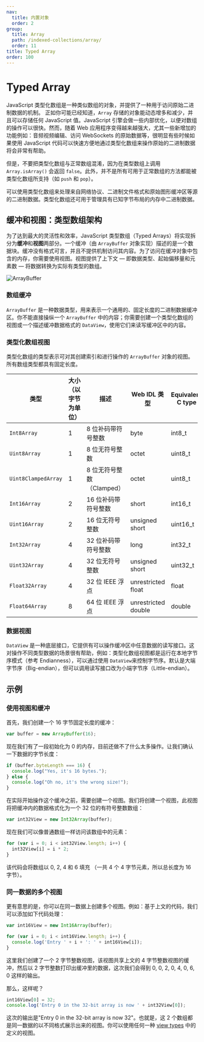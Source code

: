 ```yaml
---
nav:
  title: 内置对象
  order: 2
group:
  title: Array
  path: /indexed-collections/array/
  order: 11
title: Typed Array
order: 100
---
```


# Typed Array

JavaScript 类型化数组是一种类似数组的对象，并提供了一种用于访问原始二进制数据的机制。 正如你可能已经知道，`Array` 存储的对象能动态增多和减少，并且可以存储任何 JavaScript 值。JavaScript 引擎会做一些内部优化，以便对数组的操作可以很快。然而，随着 Web 应用程序变得越来越强大，尤其一些新增加的功能例如：音频视频编辑、访问 WebSockets 的原始数据等，很明显有些时候如果使用 JavaScript 代码可以快速方便地通过类型化数组来操作原始的二进制数据将会非常有帮助。

但是，不要把类型化数组与正常数组混淆，因为在类型数组上调用 `Array.isArray()` 会返回 `false`。此外，并不是所有可用于正常数组的方法都能被类型化数组所支持（如 `push` 和 `pop`）。

可以使用类型化数组来处理来自网络协议、二进制文件格式和原始图形缓冲区等源的二进制数据。类型化数组还可用于管理具有已知字节布局的内存中二进制数据。

## 缓冲和视图：类型数组架构

为了达到最大的灵活性和效率，JavaScript 类型数组（Typed Arrays）将实现拆分为**缓冲**和**视图**两部分。一个缓冲（由 `ArrayBuffer` 对象实现）描述的是一个数据块。缓冲没有格式可言，并且不提供机制访问其内容。为了访问在缓冲对象中包含的内存，你需要使用视图。视图提供了上下文 — 即数据类型、起始偏移量和元素数 — 将数据转换为实际有类型的数组。

![ArrayBuffer](https://mdn.mozillademos.org/files/8629/typed_arrays.png)

### 数组缓冲

`ArrayBuffer` 是一种数据类型，用来表示一个通用的、固定长度的二进制数据缓冲区。你不能直接操纵一个 `ArrayBuffer` 中的内容；你需要创建一个类型化数组的视图或一个描述缓冲数据格式的 `DataView`，使用它们来读写缓冲区中的内容。

### 类型化数组视图

类型化数组的类型表示可对其创建索引和进行操作的 `ArrayBuffer` 对象的视图。所有数组类型都具有固定长度。

| 类型                | 大小（以字节为单位） | 描述                      | Web IDL 类型        | Equivalent C type |
| ------------------- | -------------------- | ------------------------- | ------------------- | ----------------- |
| `Int8Array`         | 1                    | 8 位补码带符号整数        | byte                | int8_t            |
| `Uint8Array`        | 1                    | 8 位无符号整数            | octet               | uint8_t           |
| `Uint8ClampedArray` | 1                    | 8 位无符号整数（Clamped） | octet               | uint8_t           |
| `Int16Array`        | 2                    | 16 位补码带符号整数       | short               | int16_t           |
| `Uint16Array`       | 2                    | 16 位无符号整数           | unsigned short      | uint16_t          |
| `Int32Array`        | 4                    | 32 位补码带符号整数       | long                | int32_t           |
| `Uint32Array`       | 4                    | 32 位无符号整数           | unsigned short      | uint32_t          |
| `Float32Array`      | 4                    | 32 位 IEEE 浮点           | unrestricted float  | float             |
| `Float64Array`      | 8                    | 64 位 IEEE 浮点           | unrestricted double | double            |

### 数据视图

`DataView` 是一种底层接口，它提供有可以操作缓冲区中任意数据的读写接口。这对操作不同类型数据的场景很有帮助，例如：类型化数组视图都是运行在本地字节序模式（参考 Endianness），可以通过使用 `DataView`来控制字节序。默认是大端字节序（Big-endian），但可以调用读写接口改为小端字节序（Little-endian）。

## 示例

### 使用视图和缓冲

首先，我们创建一个 16 字节固定长度的缓冲：

```js
var buffer = new ArrayBuffer(16);
```

现在我们有了一段初始化为 0 的内存，目前还做不了什么太多操作。让我们确认一下数据的字节长度：

```javascript
if (buffer.byteLength === 16) {
  console.log("Yes, it's 16 bytes.");
} else {
  console.log("Oh no, it's the wrong size!");
}
```

在实际开始操作这个缓冲之前，需要创建一个视图。我们将创建一个视图，此视图将把缓冲内的数据格式化为一个 32 位的有符号整数数组：

```javascript
var int32View = new Int32Array(buffer);
```

现在我们可以像普通数组一样访问该数组中的元素：

```javascript
for (var i = 0; i < int32View.length; i++) {
  int32View[i] = i * 2;
}
```

该代码会将数组以 0, 2, 4 和 6 填充 （一共 4 个 4 字节元素，所以总长度为 16 字节）。

### 同一数据的多个视图

更有意思的是，你可以在同一数据上创建多个视图。例如：基于上文的代码，我们可以添加如下代码处理：

```javascript
var int16View = new Int16Array(buffer);

for (var i = 0; i < int16View.length; i++) {
  console.log('Entry ' + i + ': ' + int16View[i]);
}
```

这里我们创建了一个 2 字节整数视图，该视图共享上文的 4 字节整数视图的缓冲，然后以 2 字节整数打印出缓冲里的数据，这次我们会得到 0, 0, 2, 0, 4, 0, 6, 0 这样的输出。

那么，这样呢？

```javascript
int16View[0] = 32;
console.log('Entry 0 in the 32-bit array is now ' + int32View[0]);
```

这次的输出是"Entry 0 in the 32-bit array is now 32"。也就是，这 2 个数组都是同一数据的以不同格式展示出来的视图。你可以使用任何一种 [view types](#类型化数组视图) 中的定义的视图。

